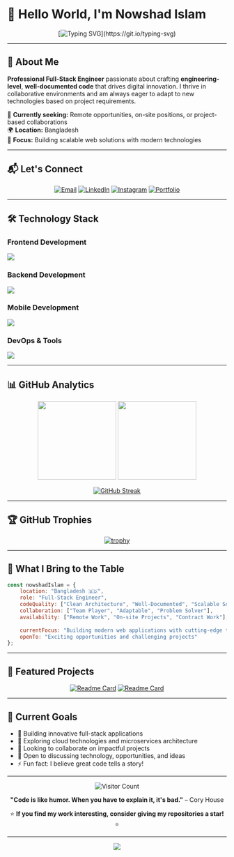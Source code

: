 # 👋 Hello World, I'm Nowshad Islam

<div align="center">
  
  [![Typing SVG](https://readme-typing-svg.herokuapp.com?font=Fira+Code&size=22&duration=3000&pause=1000&color=00D9FF&center=true&vCenter=true&width=600&lines=Full-Stack+Engineer+from+Bangladesh;Building+Scalable+Web+Solutions;Always+Learning+New+Technologies;Open+to+Exciting+Opportunities!)](https://git.io/typing-svg)
  
</div>

---

## 🚀 About Me

**Professional Full-Stack Engineer** passionate about crafting **engineering-level**, **well-documented code** that drives digital innovation. I thrive in collaborative environments and am always eager to adapt to new technologies based on project requirements.

🎯 **Currently seeking:** Remote opportunities, on-site positions, or project-based collaborations  
🌍 **Location:** Bangladesh  
💼 **Focus:** Building scalable web solutions with modern technologies  

---

## 📬 Let's Connect

<div align="center">

[![Email](https://img.shields.io/badge/Email-D14836?style=for-the-badge&logo=gmail&logoColor=white)](mailto:mdnowshadislam.2108033.ruet.mte@gmail.com)
[![LinkedIn](https://img.shields.io/badge/LinkedIn-0077B5?style=for-the-badge&logo=linkedin&logoColor=white)](https://linkedin.com/in/nowshad-islam-dev)
[![Instagram](https://img.shields.io/badge/Instagram-E4405F?style=for-the-badge&logo=instagram&logoColor=white)](https://instagram.com/____sha_won___)
[![Portfolio](https://img.shields.io/badge/Portfolio-FF5722?style=for-the-badge&logo=todoist&logoColor=white)](https://nowshad-islam-dev.vercel.app/)

</div>

---

## 🛠️ Technology Stack

### Frontend Development
<p align="left">
  <img src="https://skillicons.dev/icons?i=react,js,ts,html,css,tailwind,bootstrap" />
</p>

### Backend Development
<p align="left">
  <img src="https://skillicons.dev/icons?i=nodejs,express,mongodb,mysql,redis" />
</p>

### Mobile Development
<p align="left">
  <img src="https://skillicons.dev/icons?i=flutter,dart,react" />
</p>

### DevOps & Tools
<p align="left">
  <img src="https://skillicons.dev/icons?i=aws,docker,nginx,git,github,vscode" />
</p>

---

## 📊 GitHub Analytics

<div align="center">
  
  <img height="180em" src="https://github-readme-stats.vercel.app/api?username=nowshad-islam-dev&show_icons=true&theme=tokyonight&include_all_commits=true&count_private=true"/>
  <img height="180em" src="https://github-readme-stats.vercel.app/api/top-langs/?username=nowshad-islam-dev&layout=compact&langs_count=8&theme=tokyonight"/>
  
</div>

<div align="center">
  
  [![GitHub Streak](https://streak-stats.demolab.com/?user=nowshad-islam-dev&theme=tokyonight)](https://git.io/streak-stats)
  
</div>

---

## 🏆 GitHub Trophies

<div align="center">
  
  [![trophy](https://github-profile-trophy.vercel.app/?username=nowshad-islam-dev&theme=onedark&row=1&column=7)](https://github.com/ryo-ma/github-profile-trophy)
  
</div>

---

## 💼 What I Bring to the Table

```javascript
const nowshadIslam = {
    location: "Bangladesh 🇧🇩",
    role: "Full-Stack Engineer",
    codeQuality: ["Clean Architecture", "Well-Documented", "Scalable Solutions"],
    collaboration: ["Team Player", "Adaptable", "Problem Solver"],
    availability: ["Remote Work", "On-site Projects", "Contract Work"],
    
    currentFocus: "Building modern web applications with cutting-edge technologies",
    openTo: "Exciting opportunities and challenging projects"
};
```

---

## 🌟 Featured Projects

<div align="center">
  
  <!-- Add your repository cards here -->
  [![Readme Card](https://github-readme-stats.vercel.app/api/pin/?username=nowshad-islam-dev&repo=your-best-project&theme=tokyonight)](https://github.com/apex-webdev/your-best-project)
  [![Readme Card](https://github-readme-stats.vercel.app/api/pin/?username=nowshad-islam-dev&repo=another-great-project&theme=tokyonight)](https://github.com/apex-webdev/another-great-project)
  
</div>

---

## 🎯 Current Goals

- 🔭 Building innovative full-stack applications
- 🌱 Exploring cloud technologies and microservices architecture  
- 👯 Looking to collaborate on impactful projects
- 💬 Open to discussing technology, opportunities, and ideas
- ⚡ Fun fact: I believe great code tells a story!

---

<div align="center">
  
  ![Visitor Count](https://komarev.com/ghpvc/?username=nowshad-islam-dev&color=brightgreen&style=flat-square)
  
  **"Code is like humor. When you have to explain it, it's bad."** – Cory House
  
  ⭐ **If you find my work interesting, consider giving my repositories a star!** ⭐
  
</div>

---

<div align="center">
  <img src="https://capsule-render.vercel.app/api?type=waving&color=gradient&height=100&section=footer"/>
</div>
